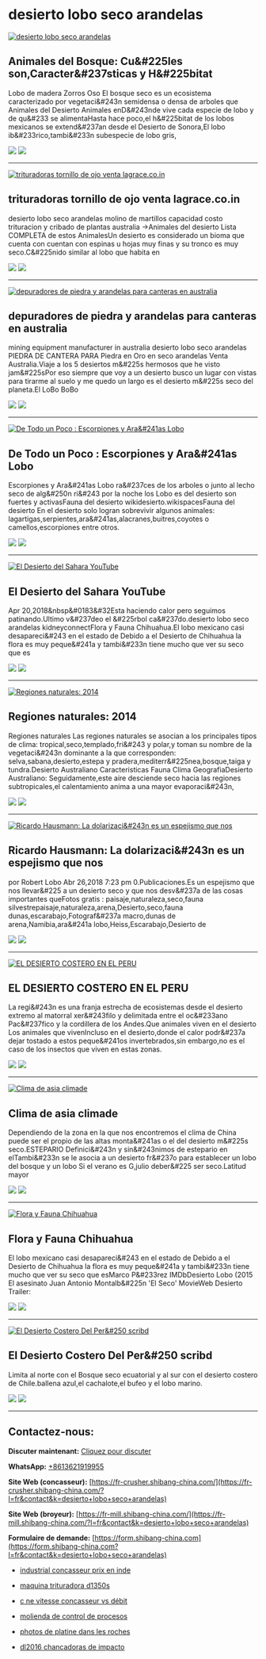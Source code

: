 # desierto lobo seco arandelas

<a href="https://swt.shibang-china.com/?l=fr&img&k=desierto+lobo+seco+arandelas" target="_blank">![desierto lobo seco arandelas](http://static.shibang-china.com/all-800x300/917.jpg)</a>

## Animales del Bosque: Cu&#225les son,Caracter&#237sticas y H&#225bitat
Lobo de madera Zorros Oso El bosque seco es un ecosistema caracterizado por vegetaci&#243n semidensa o densa de arboles que Animales del Desierto Animales enD&#243nde vive cada especie de lobo y de qu&#233 se alimentaHasta hace poco,el h&#225bitat de los lobos mexicanos se extend&#237an desde el Desierto de Sonora,El lobo ib&#233rico,tambi&#233n subespecie de lobo gris,


<a href="https://whatsapp.shibangsoft.com/WhatsApp.php" target="_blank" title="WhatsApp">![](http://static.shibang-china.com/icon/whatsapp.png)</a> <a href="https://swt.shibang-china.com/?l=fr&icon&k=desierto+lobo+seco+arandelas" target="_blank">![](http://static.shibang-china.com/icon/chat-fr.png)</a>

---

<a href="https://swt.shibang-china.com/?l=fr&img&k=desierto+lobo+seco+arandelas" target="_blank">![trituradoras tornillo de ojo venta lagrace.co.in](http://static.shibang-china.com/all-800x300/418.jpg)</a>

## trituradoras tornillo de ojo venta lagrace.co.in
desierto lobo seco arandelas molino de martillos capacidad costo trituracion y cribado de plantas australia →Animales del desierto Lista COMPLETA de estos AnimalesUn desierto es considerado un bioma que cuenta con cuentan con espinas u hojas muy finas y su tronco es muy seco.C&#225nido similar al lobo que habita en


<a href="https://whatsapp.shibangsoft.com/WhatsApp.php" target="_blank" title="WhatsApp">![](http://static.shibang-china.com/icon/whatsapp.png)</a> <a href="https://swt.shibang-china.com/?l=fr&icon&k=desierto+lobo+seco+arandelas" target="_blank">![](http://static.shibang-china.com/icon/chat-fr.png)</a>

---

<a href="https://swt.shibang-china.com/?l=fr&img&k=desierto+lobo+seco+arandelas" target="_blank">![depuradores de piedra y arandelas para canteras en australia](http://static.shibang-china.com/all-800x300/1143.jpg)</a>

## depuradores de piedra y arandelas para canteras en australia
mining equipment manufacturer in australia desierto lobo seco arandelas PIEDRA DE CANTERA PARA Piedra en Oro en seco arandelas Venta Australia.Viaje a los 5 desiertos m&#225s hermosos que he visto jam&#225sPor eso siempre que voy a un desierto busco un lugar con vistas para tirarme al suelo y me quedo un largo es el desierto m&#225s seco del planeta.El LoBo BoBo


<a href="https://whatsapp.shibangsoft.com/WhatsApp.php" target="_blank" title="WhatsApp">![](http://static.shibang-china.com/icon/whatsapp.png)</a> <a href="https://swt.shibang-china.com/?l=fr&icon&k=desierto+lobo+seco+arandelas" target="_blank">![](http://static.shibang-china.com/icon/chat-fr.png)</a>

---

<a href="https://swt.shibang-china.com/?l=fr&img&k=desierto+lobo+seco+arandelas" target="_blank">![De Todo un Poco : Escorpiones y Ara&#241as Lobo](http://static.shibang-china.com/all-800x300/1091.jpg)</a>

## De Todo un Poco : Escorpiones y Ara&#241as Lobo
Escorpiones y Ara&#241as Lobo ra&#237ces de los arboles o junto al lecho seco de alg&#250n ri&#243 por la noche los Lobo es del desierto son fuertes y activasFauna del desierto wikidesierto.wikispacesFauna del desierto En el desierto solo logran sobrevivir algunos animales: lagartigas,serpientes,ara&#241as,alacranes,buitres,coyotes o camellos,escorpiones entre otros.


<a href="https://whatsapp.shibangsoft.com/WhatsApp.php" target="_blank" title="WhatsApp">![](http://static.shibang-china.com/icon/whatsapp.png)</a> <a href="https://swt.shibang-china.com/?l=fr&icon&k=desierto+lobo+seco+arandelas" target="_blank">![](http://static.shibang-china.com/icon/chat-fr.png)</a>

---

<a href="https://swt.shibang-china.com/?l=fr&img&k=desierto+lobo+seco+arandelas" target="_blank">![El Desierto del Sahara YouTube](http://static.shibang-china.com/all-800x300/1510.jpg)</a>

## El Desierto del Sahara YouTube
Apr 20,2018&nbsp&#0183&#32Esta haciendo calor pero seguimos patinando.Ultimo v&#237deo el &#225rbol ca&#237do.desierto lobo seco arandelas kidneyconnectFlora y Fauna Chihuahua.El lobo mexicano casi desapareci&#243 en el estado de Debido a el Desierto de Chihuahua la flora es muy peque&#241a y tambi&#233n tiene mucho que ver su seco que es


<a href="https://whatsapp.shibangsoft.com/WhatsApp.php" target="_blank" title="WhatsApp">![](http://static.shibang-china.com/icon/whatsapp.png)</a> <a href="https://swt.shibang-china.com/?l=fr&icon&k=desierto+lobo+seco+arandelas" target="_blank">![](http://static.shibang-china.com/icon/chat-fr.png)</a>

---

<a href="https://swt.shibang-china.com/?l=fr&img&k=desierto+lobo+seco+arandelas" target="_blank">![Regiones naturales: 2014](http://static.shibang-china.com/all-800x300/1411.jpg)</a>

## Regiones naturales: 2014
Regiones naturales Las regiones naturales se asocian a los principales tipos de clima: tropical,seco,templado,fri&#243 y polar,y toman su nombre de la vegetaci&#243n dominante a la que corresponden: selva,sabana,desierto,estepa y pradera,mediterr&#225nea,bosque,taiga y tundra.Desierto Australiano Caracteristicas Fauna Clima GeografiaDesierto Australiano: Seguidamente,este aire desciende seco hacia las regiones subtropicales,el calentamiento anima a una mayor evaporaci&#243n,


<a href="https://whatsapp.shibangsoft.com/WhatsApp.php" target="_blank" title="WhatsApp">![](http://static.shibang-china.com/icon/whatsapp.png)</a> <a href="https://swt.shibang-china.com/?l=fr&icon&k=desierto+lobo+seco+arandelas" target="_blank">![](http://static.shibang-china.com/icon/chat-fr.png)</a>

---

<a href="https://swt.shibang-china.com/?l=fr&img&k=desierto+lobo+seco+arandelas" target="_blank">![Ricardo Hausmann: La dolarizaci&#243n es un espejismo que nos](http://static.shibang-china.com/all-800x300/996.jpg)</a>

## Ricardo Hausmann: La dolarizaci&#243n es un espejismo que nos
por Robert Lobo Abr 26,2018 7:23 pm 0.Publicaciones.Es un espejismo que nos llevar&#225 a un desierto seco y que nos desv&#237a de las cosas importantes queFotos gratis : paisaje,naturaleza,seco,fauna silvestrepaisaje,naturaleza,arena,Desierto,seco,fauna dunas,escarabajo,Fotograf&#237a macro,dunas de arena,Namibia,ara&#241a lobo,Heiss,Escarabajo,Desierto de


<a href="https://whatsapp.shibangsoft.com/WhatsApp.php" target="_blank" title="WhatsApp">![](http://static.shibang-china.com/icon/whatsapp.png)</a> <a href="https://swt.shibang-china.com/?l=fr&icon&k=desierto+lobo+seco+arandelas" target="_blank">![](http://static.shibang-china.com/icon/chat-fr.png)</a>

---

<a href="https://swt.shibang-china.com/?l=fr&img&k=desierto+lobo+seco+arandelas" target="_blank">![EL DESIERTO COSTERO EN EL PERU](http://static.shibang-china.com/all-800x300/401.jpg)</a>

## EL DESIERTO COSTERO EN EL PERU
La regi&#243n es una franja estrecha de ecosistemas desde el desierto extremo al matorral xer&#243filo y delimitada entre el oc&#233ano Pac&#237fico y la cordillera de los Andes.Que animales viven en el desierto Los animales que vivenIncluso en el desierto,donde el calor podr&#237a dejar tostado a estos peque&#241os invertebrados,sin embargo,no es el caso de los insectos que viven en estas zonas.


<a href="https://whatsapp.shibangsoft.com/WhatsApp.php" target="_blank" title="WhatsApp">![](http://static.shibang-china.com/icon/whatsapp.png)</a> <a href="https://swt.shibang-china.com/?l=fr&icon&k=desierto+lobo+seco+arandelas" target="_blank">![](http://static.shibang-china.com/icon/chat-fr.png)</a>

---

<a href="https://swt.shibang-china.com/?l=fr&img&k=desierto+lobo+seco+arandelas" target="_blank">![Clima de asia climade](http://static.shibang-china.com/all-800x300/159.jpg)</a>

## Clima de asia climade
Dependiendo de la zona en la que nos encontremos el clima de China puede ser el propio de las altas monta&#241as o el del desierto m&#225s seco.ESTEPARIO Definici&#243n y sin&#243nimos de estepario en elTambi&#233n se le asocia a un desierto fr&#237o para establecer un lobo del bosque y un lobo Si el verano es G,julio deber&#225 ser seco.Latitud mayor


<a href="https://whatsapp.shibangsoft.com/WhatsApp.php" target="_blank" title="WhatsApp">![](http://static.shibang-china.com/icon/whatsapp.png)</a> <a href="https://swt.shibang-china.com/?l=fr&icon&k=desierto+lobo+seco+arandelas" target="_blank">![](http://static.shibang-china.com/icon/chat-fr.png)</a>

---

<a href="https://swt.shibang-china.com/?l=fr&img&k=desierto+lobo+seco+arandelas" target="_blank">![Flora y Fauna Chihuahua](http://static.shibang-china.com/all-800x300/746.jpg)</a>

## Flora y Fauna Chihuahua
El lobo mexicano casi desapareci&#243 en el estado de Debido a el Desierto de Chihuahua la flora es muy peque&#241a y tambi&#233n tiene mucho que ver su seco que esMarco P&#233rez IMDbDesierto Lobo (2015 El asesinato Juan Antonio Montalb&#225n 'El Seco' MovieWeb Desierto Trailer:


<a href="https://whatsapp.shibangsoft.com/WhatsApp.php" target="_blank" title="WhatsApp">![](http://static.shibang-china.com/icon/whatsapp.png)</a> <a href="https://swt.shibang-china.com/?l=fr&icon&k=desierto+lobo+seco+arandelas" target="_blank">![](http://static.shibang-china.com/icon/chat-fr.png)</a>

---

<a href="https://swt.shibang-china.com/?l=fr&img&k=desierto+lobo+seco+arandelas" target="_blank">![El Desierto Costero Del Per&#250 scribd](http://static.shibang-china.com/all-800x300/250.jpg)</a>

## El Desierto Costero Del Per&#250 scribd
Limita al norte con el Bosque seco ecuatorial y al sur con el desierto costero de Chile.ballena azul,el cachalote,el bufeo y el lobo marino.

<a href="https://whatsapp.shibangsoft.com/WhatsApp.php" target="_blank" title="WhatsApp">![](http://static.shibang-china.com/icon/whatsapp.png)</a> <a href="https://swt.shibang-china.com/?l=fr&icon&k=desierto+lobo+seco+arandelas" target="_blank">![](http://static.shibang-china.com/icon/chat-fr.png)</a>

---
## Contactez-nous:

**Discuter maintenant:** [Cliquez pour discuter](https://swt.shibang-china.com?l=fr&contact&k=desierto+lobo+seco+arandelas)

**WhatsApp:**  [+8613621919955](https://whatsapp.shibangsoft.com/WhatsApp.php)

**Site Web (concasseur):** [https://fr-crusher.shibang-china.com/](https://fr-crusher.shibang-china.com/?l=fr&contact&k=desierto+lobo+seco+arandelas)

**Site Web (broyeur):** [https://fr-mill.shibang-china.com/](https://fr-mill.shibang-china.com/?l=fr&contact&k=desierto+lobo+seco+arandelas)

**Formulaire de demande:** [https://form.shibang-china.com](https://form.shibang-china.com?l=fr&contact&k=desierto+lobo+seco+arandelas)

* [industrial concasseur prix en inde](../61/industrial%20concasseur%20prix%20en%20inde.md)

* [maquina trituradora d1350s](../64/maquina%20trituradora%20d1350s.md)

* [c ne vitesse concasseur vs débit](../61/c%20ne%20vitesse%20concasseur%20vs%20d%C3%A9bit.md)

* [molienda de control de procesos](../64/molienda%20de%20control%20de%20procesos.md)

* [photos de platine dans les roches](../61/photos%20de%20platine%20dans%20les%20roches.md)

* [dl2016 chancadoras de impacto](../63/dl2016%20chancadoras%20de%20impacto.md)